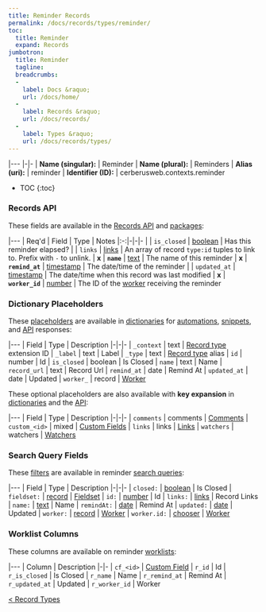 ```yaml
---
title: Reminder Records
permalink: /docs/records/types/reminder/
toc:
  title: Reminder
  expand: Records
jumbotron:
  title: Reminder
  tagline: 
  breadcrumbs:
  -
    label: Docs &raquo;
    url: /docs/home/
  -
    label: Records &raquo;
    url: /docs/records/
  -
    label: Types &raquo;
    url: /docs/records/types/
---
```


|---
|-|-
| **Name (singular):** | Reminder
| **Name (plural):** | Reminders
| **Alias (uri):** | reminder
| **Identifier (ID):** | cerberusweb.contexts.reminder

* TOC
{:toc}

### Records API

These fields are available in the [Records API](/docs/api/endpoints/records/) and [packages](/docs/packages/):

|---
| Req'd | Field | Type | Notes
|:-:|-|-|-
|   | `is_closed` | [boolean](/docs/records/fields/types/boolean/) | Has this reminder elapsed? 
|   | `links` | [links](/docs/records/fields/types/links/) | An array of record `type:id` tuples to link to. Prefix with `-` to unlink. 
| **x** | **`name`** | [text](/docs/records/fields/types/text/) | The name of this reminder 
| **x** | **`remind_at`** | [timestamp](/docs/records/fields/types/timestamp/) | The date/time of the reminder 
|   | `updated_at` | [timestamp](/docs/records/fields/types/timestamp/) | The date/time when this record was last modified 
| **x** | **`worker_id`** | [number](/docs/records/fields/types/number/) | The ID of the [worker](/docs/records/types/worker/) receiving the reminder 

### Dictionary Placeholders

These [placeholders](/docs/scripting/variables/#placeholders) are available in [dictionaries](/docs/guide/developers/dictionaries/) for [automations](/docs/automations/), [snippets](/docs/snippets/), and [API](/docs/api/) responses:

|---
| Field | Type | Description
|-|-|-
| `_context` | text | [Record type](/docs/records/types/) extension ID
| `_label` | text | Label
| `_type` | text | [Record type](/docs/records/types/) alias
| `id` | number | Id
| `is_closed` | boolean | Is Closed
| `name` | text | Name
| `record_url` | text | Record Url
| `remind_at` | date | Remind At
| `updated_at` | date | Updated
| `worker_` | record | [Worker](/docs/records/types/worker/)

These optional placeholders are also available with **key expansion** in [dictionaries](/docs/guide/developers/dictionaries/#key-expansion) and the [API](/docs/api/responses/#expanding-keys-in-api-requests):

|---
| Field | Type | Description
|-|-|-
| `comments` | comments | [Comments](/docs/guide/developers/dictionaries/#key-expansion)
| `custom_<id>` | mixed | [Custom Fields](/docs/guide/developers/dictionaries/#key-expansion)
| `links` | links | [Links](/docs/guide/developers/dictionaries/#key-expansion)
| `watchers` | watchers | [Watchers](/docs/guide/developers/dictionaries/#key-expansion)
	
### Search Query Fields

These [filters](/docs/search/#filters) are available in reminder [search queries](/docs/search/):

|---
| Field | Type | Description
|-|-|-
| `closed:` | [boolean](/docs/search/#booleans) | Is Closed
| `fieldset:` | [record](/docs/search/#deep-search) | [Fieldset](/docs/records/types/custom_fieldset/)
| `id:` | [number](/docs/search/#numbers) | Id
| `links:` | [links](/docs/search/#links) | Record Links
| `name:` | [text](/docs/search/#text) | Name
| `remindAt:` | [date](/docs/search/#dates) | Remind At
| `updated:` | [date](/docs/search/#dates) | Updated
| `worker:` | [record](/docs/search/#deep-search) | [Worker](/docs/records/types/worker/)
| `worker.id:` | [chooser](/docs/search/#choosers) | [Worker](/docs/records/types/worker/)
	
### Worklist Columns

These columns are available on reminder [worklists](/docs/worklists/):

|---
| Column | Description
|-|-
| `cf_<id>` | [Custom Field](/docs/records/types/custom_field/)
| `r_id` | Id
| `r_is_closed` | Is Closed
| `r_name` | Name
| `r_remind_at` | Remind At
| `r_updated_at` | Updated
| `r_worker_id` | Worker

<div class="section-nav">
	<div class="left">
		<a href="/docs/records/types/" class="prev">&lt; Record Types</a>
	</div>
	<div class="right align-right">
	</div>
</div>
<div class="clear"></div>